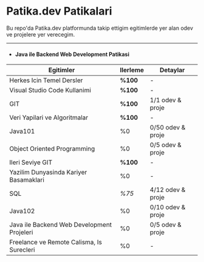 # Patika.dev Patikalari

Bu repo'da Patika.dev platformunda takip ettigim egitimlerde yer alan odev ve projelere yer verecegim.

---

- #### Java ile Backend Web Development Patikasi
| Egitimler | Ilerleme | Detaylar |
| --------- | -------- | -------- |
| Herkes Icin Temel Dersler | **%100** | - |
| Visual Studio Code Kullanimi | **%100** | - |
| GIT | **%100** | 1/1 odev & proje |
| Veri Yapilari ve Algoritmalar | **%100** | - |
| Java101 | %0 | 0/50 odev & proje|
| Object Oriented Programming | %0 | 0/5 odev & proje |
| Ileri Seviye GIT | **%100** | - |
| Yazilim Dunyasinda Kariyer Basamaklari | %0 | - |
| SQL | *%75* | 4/12 odev & proje |
| Java102 | %0 | 0/10 odev & proje |
| Java ile Backend Web Development Projeleri | %0 | 0/5 odev & proje |
| Freelance ve Remote Calisma, Is Surecleri | %0 | - |